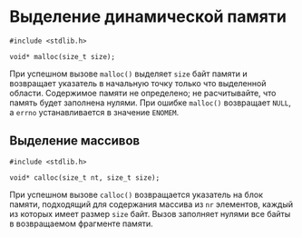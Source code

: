 # Выделение динамической памяти

    #include <stdlib.h>

    void* malloc(size_t size);

При успешном вызове `malloc()` выделяет `size` байт памяти и возвращает указатель в начальную точку только что выделенной области. Содержимое памяти не определено; не расчитывайте, что память будет заполнена нулями. При ошибке `malloc()` возвращает `NULL`, а `errno` устанавливается в значение `ENOMEM`.

## Выделение массивов 

    #include <stdlib.h>

    void* calloc(size_t nt, size_t size);

При успешном вызове `calloc()` возвращается указатель на блок памяти, подходящий для содержания массива из `nr` элементов, каждый из которых имеет размер `size` байт. Вызов заполняет нулями все байты в возвращаемом фрагменте памяти. 